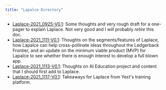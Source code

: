 ```yaml
---
title: "Lapalce Directory"
---
```


- [Laplace-2021_0925-V0.1](Laplace-2021_0925-V0.1.md): Some thoughts and very rough draft for a one-pager to explain Laplace. Not very good and I will probably *retire* this doc. 
- [Laplace-2021_1111-V0.1](Laplace-2021_1111-V0.1.md): Thoughts on the segments/features of Laplace, how Lapalce can help cross-pollinate ideas throughout the Ledgerback Frontier, and an update on the minimum viable product (MVP) for Lapalce to see whether there is enough interest to develop a full blown app. 
- [Laplace-2021_1113-V0.1](Laplace-2021_1113-V0.1.md): Thoughts on AI Education project and content that I should first add to Laplace. 
- [Laplace-2021_1117-V0.1](Laplace-2021_1117-V0.1.md): Takeaways for Laplace from Yext's training platform. 


